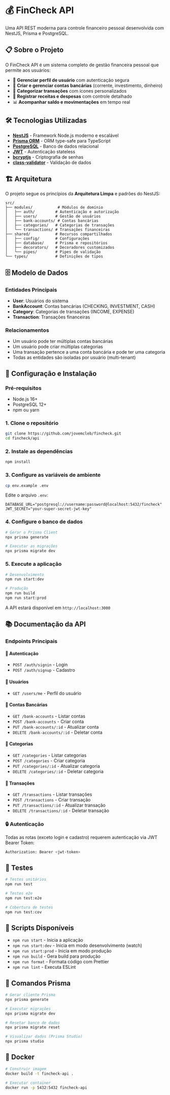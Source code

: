 # 💰 FinCheck API

Uma API REST moderna para controle financeiro pessoal desenvolvida com NestJS, Prisma e PostgreSQL.

## 📋 Sobre o Projeto

O FinCheck API é um sistema completo de gestão financeira pessoal que permite aos usuários:

- 👤 **Gerenciar perfil de usuário** com autenticação segura
- 🏦 **Criar e gerenciar contas bancárias** (corrente, investimento, dinheiro)
- 📂 **Categorizar transações** com ícones personalizados
- 💸 **Registrar receitas e despesas** com controle detalhado
- 📊 **Acompanhar saldo e movimentações** em tempo real

## 🛠️ Tecnologias Utilizadas

- **[NestJS](https://nestjs.com/)** - Framework Node.js moderno e escalável
- **[Prisma ORM](https://prisma.io/)** - ORM type-safe para TypeScript
- **[PostgreSQL](https://postgresql.org/)** - Banco de dados relacional
- **[JWT](https://jwt.io/)** - Autenticação stateless
- **[bcryptjs](https://github.com/dcodeIO/bcrypt.js/)** - Criptografia de senhas
- **[class-validator](https://github.com/typestack/class-validator)** - Validação de dados

## 🏗️ Arquitetura

O projeto segue os princípios da **Arquitetura Limpa** e padrões do NestJS:

```
src/
├── modules/           # Módulos de domínio
│   ├── auth/         # Autenticação e autorização
│   ├── users/        # Gestão de usuários
│   ├── bank-accounts/ # Contas bancárias
│   ├── categories/   # Categorias de transações
│   └── transactions/ # Transações financeiras
├── shared/           # Recursos compartilhados
│   ├── config/       # Configurações
│   ├── database/     # Prisma e repositórios
│   ├── decorators/   # Decoradores customizados
│   └── pipes/        # Pipes de validação
└── types/            # Definições de tipos
```

## 🗄️ Modelo de Dados

### Entidades Principais

- **User**: Usuários do sistema
- **BankAccount**: Contas bancárias (CHECKING, INVESTMENT, CASH)
- **Category**: Categorias de transações (INCOME, EXPENSE)
- **Transaction**: Transações financeiras

### Relacionamentos

- Um usuário pode ter múltiplas contas bancárias
- Um usuário pode criar múltiplas categorias
- Uma transação pertence a uma conta bancária e pode ter uma categoria
- Todas as entidades são isoladas por usuário (multi-tenant)

## 🚀 Configuração e Instalação

### Pré-requisitos

- Node.js 16+ 
- PostgreSQL 12+
- npm ou yarn

### 1. Clone o repositório

```bash
git clone https://github.com/jovemcleb/fincheck.git
cd fincheck/api
```

### 2. Instale as dependências

```bash
npm install
```

### 3. Configure as variáveis de ambiente

```bash
cp env.example .env
```

Edite o arquivo `.env`:

```env
DATABASE_URL="postgresql://username:password@localhost:5432/fincheck"
JWT_SECRET="your-super-secret-jwt-key"
```

### 4. Configure o banco de dados

```bash
# Gerar o Prisma Client
npx prisma generate

# Executar as migrações
npx prisma migrate dev
```

### 5. Execute a aplicação

```bash
# Desenvolvimento
npm run start:dev

# Produção
npm run build
npm run start:prod
```

A API estará disponível em `http://localhost:3000`

## 📚 Documentação da API

### Endpoints Principais

#### 🔐 Autenticação
- `POST /auth/signin` - Login
- `POST /auth/signup` - Cadastro

#### 👤 Usuários
- `GET /users/me` - Perfil do usuário

#### 🏦 Contas Bancárias
- `GET /bank-accounts` - Listar contas
- `POST /bank-accounts` - Criar conta
- `PUT /bank-accounts/:id` - Atualizar conta
- `DELETE /bank-accounts/:id` - Deletar conta

#### 📂 Categorias
- `GET /categories` - Listar categorias
- `POST /categories` - Criar categoria
- `PUT /categories/:id` - Atualizar categoria
- `DELETE /categories/:id` - Deletar categoria

#### 💸 Transações
- `GET /transactions` - Listar transações
- `POST /transactions` - Criar transação
- `PUT /transactions/:id` - Atualizar transação
- `DELETE /transactions/:id` - Deletar transação

### 🔒 Autenticação

Todas as rotas (exceto login e cadastro) requerem autenticação via JWT Bearer Token:

```bash
Authorization: Bearer <jwt-token>
```

## 🧪 Testes

```bash
# Testes unitários
npm run test

# Testes e2e
npm run test:e2e

# Cobertura de testes
npm run test:cov
```

## 📝 Scripts Disponíveis

- `npm run start` - Inicia a aplicação
- `npm run start:dev` - Inicia em modo desenvolvimento (watch)
- `npm run start:prod` - Inicia em modo produção
- `npm run build` - Gera build para produção
- `npm run format` - Formata código com Prettier
- `npm run lint` - Executa ESLint

## 🔧 Comandos Prisma

```bash
# Gerar cliente Prisma
npx prisma generate

# Executar migrações
npx prisma migrate dev

# Resetar banco de dados
npx prisma migrate reset

# Visualizar dados (Prisma Studio)
npx prisma studio
```

## 🐳 Docker

```bash
# Construir imagem
docker build -t fincheck-api .

# Executar container
docker run -p 5432:5432 fincheck-api
```

